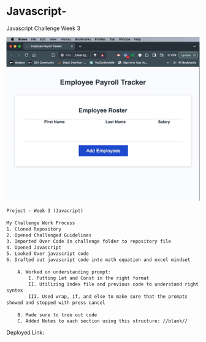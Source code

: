 # Javascript-
Javascript Challenge Week 3

![Employee Salary Website](./Assets/gif/Rec.gif)


    Project - Week 3 (Javacript) 

    My Challenge Work Process
    1. Cloned Repository
    2. Opened Challenged Guidelines
    3. Imported Over Code in challenge folder to repository file
    4. Opened Javascript 
    5. Looked Over javascript code
    6. Drafted out javascript code into math equation and excel mindset 

        A. Worked on understanding prompt:
            I. Putting Let and Const in the right format
            II. Utilizing index file and previous code to understand right syntex 
            III. Used wrap, if, and else to make sure that the prompts showed and stopped with press cancel

        B. Made sure to tree out code
        C. Added Notes to each section using this structure: //blank//

Deployed Link: 